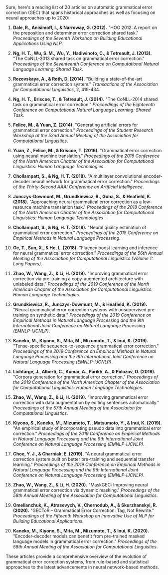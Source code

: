 Sure, here's a reading list of 20 articles on automatic grammatical error correction (GEC) that spans historical approaches as well as focusing on neural approaches up to 2020:

1. **Dale, R., Anisimoff, I., & Narroway, G. (2012).** "HOO 2012: A report on the preposition and determiner error correction shared task." *Proceedings of the Seventh Workshop on Building Educational Applications Using NLP*.

2. **Ng, H. T., Wu, S. M., Wu, Y., Hadiwinoto, C., & Tetreault, J. (2013).** "The CoNLL-2013 shared task on grammatical error correction." *Proceedings of the Seventeenth Conference on Computational Natural Language Learning: Shared Task*.

3. **Rozovskaya, A., & Roth, D. (2014).** "Building a state-of-the-art grammatical error correction system." *Transactions of the Association for Computational Linguistics*, 2, 419-434.

4. **Ng, H. T., Briscoe, T., & Tetreault, J. (2014).** "The CoNLL-2014 shared task on grammatical error correction." *Proceedings of the Eighteenth Conference on Computational Natural Language Learning: Shared Task*.

5. **Felice, M., & Yuan, Z. (2014).** "Generating artificial errors for grammatical error correction." *Proceedings of the Student Research Workshop at the 52nd Annual Meeting of the Association for Computational Linguistics*.

6. **Yuan, Z., Felice, M., & Briscoe, T. (2016).** "Grammatical error correction using neural machine translation." *Proceedings of the 2016 Conference of the North American Chapter of the Association for Computational Linguistics: Human Language Technologies*.

7. **Chollampatt, S., & Ng, H. T. (2018).** "A multilayer convolutional encoder-decoder neural network for grammatical error correction." *Proceedings of the Thirty-Second AAAI Conference on Artificial Intelligence*.

8. **Junczys-Dowmunt, M., Grundkiewicz, R., Guha, S., & Heafield, K. (2018).** "Approaching neural grammatical error correction as a low-resource machine translation task." *Proceedings of the 2018 Conference of the North American Chapter of the Association for Computational Linguistics: Human Language Technologies*.

9. **Chollampatt, S., & Ng, H. T. (2018).** "Neural quality estimation of grammatical error correction." *Proceedings of the 2018 Conference on Empirical Methods in Natural Language Processing*.

10. **Ge, T., Sun, X., & He, L. (2018).** "Fluency boost learning and inference for neural grammatical error correction." *Proceedings of the 56th Annual Meeting of the Association for Computational Linguistics (Volume 1: Long Papers)*.

11. **Zhao, W., Wang, Z., & Li, H. (2019).** "Improving grammatical error correction via pre-training a copy-augmented architecture with unlabeled data." *Proceedings of the 2019 Conference of the North American Chapter of the Association for Computational Linguistics: Human Language Technologies*.

12. **Grundkiewicz, R., Junczys-Dowmunt, M., & Heafield, K. (2019).** "Neural grammatical error correction systems with unsupervised pre-training on synthetic data." *Proceedings of the 2019 Conference on Empirical Methods in Natural Language Processing and the 9th International Joint Conference on Natural Language Processing (EMNLP-IJCNLP)*.

13. **Kaneko, M., Kiyono, S., Mita, M., Mizumoto, T., & Inui, K. (2019).** "Tense-specific sequence-to-sequence grammatical error correction." *Proceedings of the 2019 Conference on Empirical Methods in Natural Language Processing and the 9th International Joint Conference on Natural Language Processing (EMNLP-IJCNLP)*.

14. **Lichtarge, J., Alberti, C., Kumar, A., Parikh, A., & Polozov, O. (2019).** "Corpora generation for grammatical error correction." *Proceedings of the 2019 Conference of the North American Chapter of the Association for Computational Linguistics: Human Language Technologies*.

15. **Zhao, W., Wang, Z., & Li, H. (2019).** "Improving grammatical error correction with data augmentation by editing sentences automatically." *Proceedings of the 57th Annual Meeting of the Association for Computational Linguistics*.

16. **Kiyono, S., Kaneko, M., Mizumoto, T., Matsumoto, Y., & Inui, K. (2019).** "An empirical study of incorporating pseudo data into grammatical error correction." *Proceedings of the 2019 Conference on Empirical Methods in Natural Language Processing and the 9th International Joint Conference on Natural Language Processing (EMNLP-IJCNLP)*.

17. **Choe, Y. J., & Charniak, E. (2019).** "A neural grammatical error correction system built on better pre-training and sequential transfer learning." *Proceedings of the 2019 Conference on Empirical Methods in Natural Language Processing and the 9th International Joint Conference on Natural Language Processing (EMNLP-IJCNLP)*.

18. **Zhao, W., Wang, Z., & Li, H. (2020).** "MaskGEC: Improving neural grammatical error correction via dynamic masking." *Proceedings of the 58th Annual Meeting of the Association for Computational Linguistics*.

19. **Omelianchuk, K., Atrasevych, V., Chernodub, A., & Skurzhanskyi, R. (2020).** "GECToR – Grammatical Error Correction: Tag, Not Rewrite." *Proceedings of the Fifteenth Workshop on Innovative Use of NLP for Building Educational Applications*.

20. **Kaneko, M., Kiyono, S., Mita, M., Mizumoto, T., & Inui, K. (2020).** "Encoder-decoder models can benefit from pre-trained masked language models in grammatical error correction." *Proceedings of the 58th Annual Meeting of the Association for Computational Linguistics*.

These articles provide a comprehensive overview of the evolution of grammatical error correction systems, from rule-based and statistical approaches to the latest advancements in neural network-based methods.